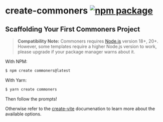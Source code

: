 # create-commoners <a href="https://npmjs.com/package/create-commoners"><img src="https://img.shields.io/npm/v/create-commoners" alt="npm package"></a>

## Scaffolding Your First Commoners Project

> **Compatibility Note:**
> Commoners requires [Node.js](https://nodejs.org/en/) version 18+, 20+. However, some templates require a higher Node.js version to work, please upgrade if your package manager warns about it.

With NPM:

```bash
$ npm create commoners@latest
```

With Yarn:

```bash
$ yarn create commoners
```

Then follow the prompts!

Otherwise refer to the [create-vite](https://vitejs.dev/guide/) documenation to learn more about the available options.